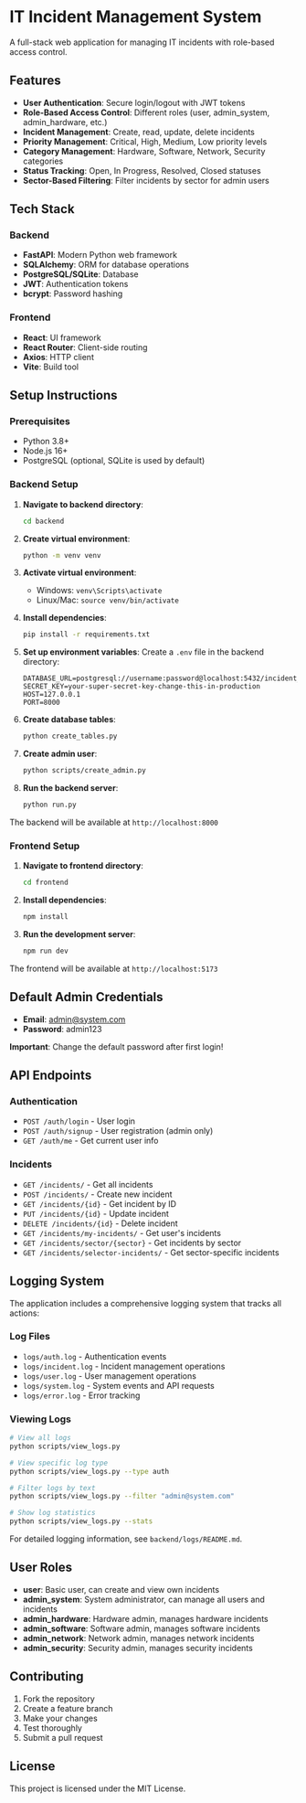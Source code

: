 # IT Incident Management System

A full-stack web application for managing IT incidents with role-based access control.

## Features

- **User Authentication**: Secure login/logout with JWT tokens
- **Role-Based Access Control**: Different roles (user, admin_system, admin_hardware, etc.)
- **Incident Management**: Create, read, update, delete incidents
- **Priority Management**: Critical, High, Medium, Low priority levels
- **Category Management**: Hardware, Software, Network, Security categories
- **Status Tracking**: Open, In Progress, Resolved, Closed statuses
- **Sector-Based Filtering**: Filter incidents by sector for admin users

## Tech Stack

### Backend
- **FastAPI**: Modern Python web framework
- **SQLAlchemy**: ORM for database operations
- **PostgreSQL/SQLite**: Database
- **JWT**: Authentication tokens
- **bcrypt**: Password hashing

### Frontend
- **React**: UI framework
- **React Router**: Client-side routing
- **Axios**: HTTP client
- **Vite**: Build tool

## Setup Instructions

### Prerequisites
- Python 3.8+
- Node.js 16+
- PostgreSQL (optional, SQLite is used by default)

### Backend Setup

1. **Navigate to backend directory**:
   ```bash
   cd backend
   ```

2. **Create virtual environment**:
   ```bash
   python -m venv venv
   ```

3. **Activate virtual environment**:
   - Windows: `venv\Scripts\activate`
   - Linux/Mac: `source venv/bin/activate`

4. **Install dependencies**:
   ```bash
   pip install -r requirements.txt
   ```

5. **Set up environment variables**:
   Create a `.env` file in the backend directory:
   ```env
   DATABASE_URL=postgresql://username:password@localhost:5432/incident_management
   SECRET_KEY=your-super-secret-key-change-this-in-production
   HOST=127.0.0.1
   PORT=8000
   ```

6. **Create database tables**:
   ```bash
   python create_tables.py
   ```

7. **Create admin user**:
   ```bash
   python scripts/create_admin.py
   ```

8. **Run the backend server**:
   ```bash
   python run.py
   ```

The backend will be available at `http://localhost:8000`

### Frontend Setup

1. **Navigate to frontend directory**:
   ```bash
   cd frontend
   ```

2. **Install dependencies**:
   ```bash
   npm install
   ```

3. **Run the development server**:
   ```bash
   npm run dev
   ```

The frontend will be available at `http://localhost:5173`

## Default Admin Credentials

- **Email**: admin@system.com
- **Password**: admin123

**Important**: Change the default password after first login!

## API Endpoints

### Authentication
- `POST /auth/login` - User login
- `POST /auth/signup` - User registration (admin only)
- `GET /auth/me` - Get current user info

### Incidents
- `GET /incidents/` - Get all incidents
- `POST /incidents/` - Create new incident
- `GET /incidents/{id}` - Get incident by ID
- `PUT /incidents/{id}` - Update incident
- `DELETE /incidents/{id}` - Delete incident
- `GET /incidents/my-incidents/` - Get user's incidents
- `GET /incidents/sector/{sector}` - Get incidents by sector
- `GET /incidents/selector-incidents/` - Get sector-specific incidents

## Logging System

The application includes a comprehensive logging system that tracks all actions:

### Log Files
- `logs/auth.log` - Authentication events
- `logs/incident.log` - Incident management operations
- `logs/user.log` - User management operations
- `logs/system.log` - System events and API requests
- `logs/error.log` - Error tracking

### Viewing Logs
```bash
# View all logs
python scripts/view_logs.py

# View specific log type
python scripts/view_logs.py --type auth

# Filter logs by text
python scripts/view_logs.py --filter "admin@system.com"

# Show log statistics
python scripts/view_logs.py --stats
```

For detailed logging information, see `backend/logs/README.md`.

## User Roles

- **user**: Basic user, can create and view own incidents
- **admin_system**: System administrator, can manage all users and incidents
- **admin_hardware**: Hardware admin, manages hardware incidents
- **admin_software**: Software admin, manages software incidents
- **admin_network**: Network admin, manages network incidents
- **admin_security**: Security admin, manages security incidents

## Contributing

1. Fork the repository
2. Create a feature branch
3. Make your changes
4. Test thoroughly
5. Submit a pull request

## License

This project is licensed under the MIT License.
